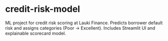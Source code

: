 # credit-risk-model
ML project for credit risk scoring at Lauki Finance. Predicts borrower default risk and assigns categories (Poor → Excellent). Includes Streamlit UI and explainable scorecard model.
